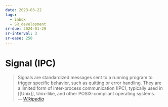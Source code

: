 ```yaml
---
date: 2023-03-22
tags:
  - inbox
  - SR_development
sr-due: 2024-01-29
sr-interval: 3
sr-ease: 250
---
```


# Signal (IPC)

> Signals are standardized messages sent to a running program to trigger
> specific behavior, such as quitting or error handling. They are a limited form
> of inter-process communication (IPC), typically used in [[Unix]], Unix-like,
> and other POSIX-compliant operating systems.\
> — <cite>[Wikipedia](https://en.wikipedia.org/wiki/Signal_\(IPC\))</cite>
